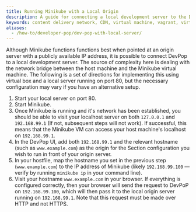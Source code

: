 ```yaml
---
title: Running Minikube with a Local Origin
description: A guide for connecting a local development server to the Developer PoP
keywords: content delivery network, CDN, virtual machine, vagrant, virtualbox, git, cli, local development, local machine, staging environment, developer pop
aliases:
  - /how-to/developer-pop/dev-pop-with-local-server/
---
```


Although Minikube functions functions best when pointed at an origin server with a publicly available IP address, it is possible to connect DevPop to a local development server. The source of complexity here is dealing with the network bridge between the host machine and the Minikube virtual machine. The following is a set of directions for implementing this using virtual box and a local server running on port 80, but the necessary configuration may vary if you have an alternative setup.

1. Start your local server on port 80.
1. Start Minikube.
1. Once Minikube is running and it's network has been established, you should be able to visit your localhost server on both `127.0.0.1` and `192.168.99.1` (If not, subsequent steps will not work). If successful, this means that the Minikube VM can access your host machine's localhost on `192.168.99.1`.
1. In the DevPop UI, add both `192.168.99.1` and the relevant hostname (such as `www.example.com`) as the origin for the Section configuration you wish to run in front of your origin server.
1. In your hostfile, map the hostname you set in the previous step (`www.example.com`) to the IP address of Minikube (likely `192.168.99.100` — verify by running `minikube ip` in your command line).
1. Visit your hostname `www.example.com` in your browser. If everything is configured correctly, then your browser will send the request to DevPoP on `192.168.99.100`, which will then pass it to the local origin server running on `192.168.99.1`. Note that this request must be made over HTTP and not HTTPS.

